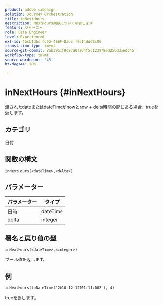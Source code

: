 ```yaml
---
product: adobe campaign
solution: Journey Orchestration
title: inNextHours
description: NextHours関数について学習します
feature: ジャーニー
role: Data Engineer
level: Experienced
exl-id: 4bcbfdbc-fc95-4089-8abc-f9314dde2c06
translation-type: tm+mt
source-git-commit: 8ab3951f9c97a0a964f5c123978ed256d3aedc45
workflow-type: tm+mt
source-wordcount: '45'
ht-degree: 20%

---
```


# inNextHours {#inNextHours}

渡されたdateまたはdateTimeがnowとnow + delta時間の間にある場合、trueを返します。

## カテゴリ

日付

## 関数の構文

`inNextHours(<dateTime>,<delta>)`

## パラメーター

| パラメーター | タイプ |
|-----------|------------------|
| 日時 | dateTime |
| delta | integer |

## 署名と戻り値の型

`inNextHours(<dateTime>,<integer>)`

ブール値を返します。

## 例

`inNextHours(toDateTime('2010-12-12T01:11:00Z'), 4)`

trueを返します。
